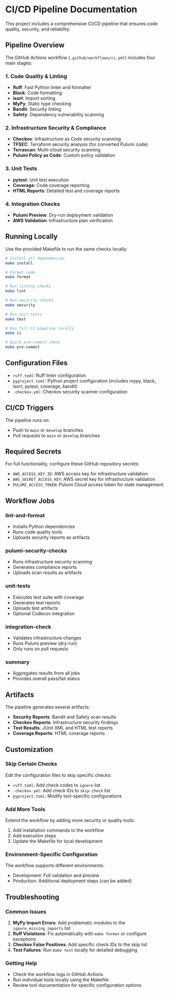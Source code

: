 # CI/CD Pipeline Documentation

This project includes a comprehensive CI/CD pipeline that ensures code quality, security, and reliability.

## Pipeline Overview

The GitHub Actions workflow (`.github/workflows/ci.yml`) includes four main stages:

### 1. Code Quality & Linting
- **Ruff**: Fast Python linter and formatter
- **Black**: Code formatting
- **isort**: Import sorting
- **MyPy**: Static type checking
- **Bandit**: Security linting
- **Safety**: Dependency vulnerability scanning

### 2. Infrastructure Security & Compliance
- **Checkov**: Infrastructure as Code security scanning
- **TFSEC**: Terraform security analysis (for converted Pulumi code)
- **Terrascan**: Multi-cloud security scanning
- **Pulumi Policy as Code**: Custom policy validation

### 3. Unit Tests
- **pytest**: Unit test execution
- **Coverage**: Code coverage reporting
- **HTML Reports**: Detailed test and coverage reports

### 4. Integration Checks
- **Pulumi Preview**: Dry-run deployment validation
- **AWS Validation**: Infrastructure plan verification

## Running Locally

Use the provided Makefile to run the same checks locally:

```bash
# Install all dependencies
make install

# Format code
make format

# Run linting checks
make lint

# Run security checks
make security

# Run unit tests
make test

# Run full CI pipeline locally
make ci

# Quick pre-commit check
make pre-commit
```

## Configuration Files

- `ruff.toml`: Ruff linter configuration
- `pyproject.toml`: Python project configuration (includes mypy, black, isort, pytest, coverage, bandit)
- `.checkov.yml`: Checkov security scanner configuration

## CI/CD Triggers

The pipeline runs on:
- Push to `main` or `develop` branches
- Pull requests to `main` or `develop` branches

## Required Secrets

For full functionality, configure these GitHub repository secrets:

- `AWS_ACCESS_KEY_ID`: AWS access key for infrastructure validation
- `AWS_SECRET_ACCESS_KEY`: AWS secret key for infrastructure validation  
- `PULUMI_ACCESS_TOKEN`: Pulumi Cloud access token for state management

## Workflow Jobs

### lint-and-format
- Installs Python dependencies
- Runs code quality tools
- Uploads security reports as artifacts

### pulumi-security-checks  
- Runs infrastructure security scanning
- Generates compliance reports
- Uploads scan results as artifacts

### unit-tests
- Executes test suite with coverage
- Generates test reports
- Uploads test artifacts
- Optional Codecov integration

### integration-check
- Validates infrastructure changes
- Runs Pulumi preview (dry-run)
- Only runs on pull requests

### summary
- Aggregates results from all jobs
- Provides overall pass/fail status

## Artifacts

The pipeline generates several artifacts:

- **Security Reports**: Bandit and Safety scan results
- **Checkov Reports**: Infrastructure security findings  
- **Test Results**: JUnit XML and HTML test reports
- **Coverage Reports**: HTML coverage reports

## Customization

### Skip Certain Checks

Edit the configuration files to skip specific checks:

- `ruff.toml`: Add check codes to `ignore` list
- `.checkov.yml`: Add check IDs to `skip-check` list  
- `pyproject.toml`: Modify tool-specific configurations

### Add More Tools

Extend the workflow by adding more security or quality tools:

1. Add installation commands to the workflow
2. Add execution steps
3. Update the Makefile for local development

### Environment-Specific Configuration

The workflow supports different environments:
- Development: Full validation and preview
- Production: Additional deployment steps (can be added)

## Troubleshooting

### Common Issues

1. **MyPy Import Errors**: Add problematic modules to the `ignore_missing_imports` list
2. **Ruff Violations**: Fix automatically with `make format` or configure exceptions
3. **Checkov False Positives**: Add specific check IDs to the skip list
4. **Test Failures**: Run `make test` locally for detailed debugging

### Getting Help

- Check the workflow logs in GitHub Actions
- Run individual tools locally using the Makefile
- Review tool documentation for specific configuration options